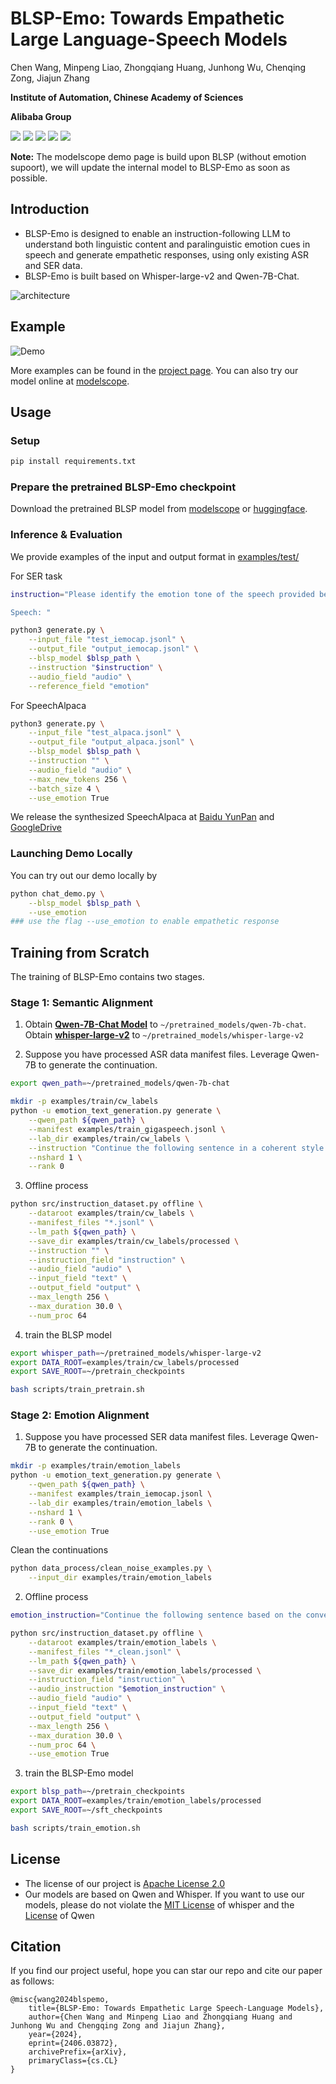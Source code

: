 # BLSP-Emo: Towards Empathetic Large Language-Speech Models

Chen Wang, Minpeng Liao, Zhongqiang Huang, Junhong Wu, Chenqing Zong, Jiajun Zhang

**Institute of Automation, Chinese Academy of Sciences**

**Alibaba Group**

<a href='https://www.modelscope.cn/studios/Decaderan/Blsp-Qwen-7B-Demo/summary'><img src='https://img.shields.io/badge/ModelScope-Demo-blueviolet'></a>
<a href='https://www.modelscope.cn/models/iic/Blsp-Emo-Qwen-7B/summary'><img src='https://img.shields.io/badge/ModelScope-Checkpoint-blueviolet'></a>
<a href='https://huggingface.co/cwang621/blsp-emo'><img src='https://img.shields.io/badge/%F0%9F%A4%97%20Hugging%20Face-Checkpoint-blue'></a> <a href='https://cwang621.github.io/blsp-emo.github.io'><img src='https://img.shields.io/badge/Project-Page-Green'></a>  <a href='https://arxiv.org/abs/2406.03872'><img src='https://img.shields.io/badge/Paper-Arxiv-red'></a>

**Note:** The modelscope demo page is build upon BLSP (without emotion supoort), we will update the internal model to BLSP-Emo as soon as possible.


## Introduction

* BLSP-Emo is designed to enable an instruction-following LLM to understand both linguistic content and paralinguistic emotion cues in speech and generate empathetic responses, using only existing ASR and SER data. 
* BLSP-Emo is built based on Whisper-large-v2 and Qwen-7B-Chat.

![architecture](figures/emotion_blsp.png)

## Example

![Demo](figures/emo-motivation.png)



More examples can be found in the [project page](https://cwang621.github.io/blsp-emo.github.io). You can also try our model online at [modelscope](https://www.modelscope.cn/studios/Decaderan/Blsp-Qwen-7B-Demo/summary).


## Usage

### Setup

```bash
pip install requirements.txt
```


### Prepare the pretrained BLSP-Emo checkpoint

Download the pretrained BLSP model from [modelscope](https://www.modelscope.cn/models/iic/Blsp-Emo-Qwen-7B/summary) or [huggingface](https://huggingface.co/cwang621/blsp-emo).


### Inference & Evaluation
We provide examples of the input and output format in [examples/test/](examples/test/)

For SER task
```bash
instruction="Please identify the emotion tone of the speech provided below. Select from the following options: neutral, sad, angry, happy, or surprise.

Speech: "

python3 generate.py \
    --input_file "test_iemocap.jsonl" \
    --output_file "output_iemocap.jsonl" \
    --blsp_model $blsp_path \
    --instruction "$instruction" \
    --audio_field "audio" \
    --reference_field "emotion"
```

For SpeechAlpaca
```bash
python3 generate.py \
    --input_file "test_alpaca.jsonl" \
    --output_file "output_alpaca.jsonl" \
    --blsp_model $blsp_path \
    --instruction "" \
    --audio_field "audio" \
    --max_new_tokens 256 \
    --batch_size 4 \
    --use_emotion True
```

We release the synthesized SpeechAlpaca at [Baidu YunPan](https://pan.baidu.com/s/19MLy_bbVtR0SFrOJL_oNEQ?pwd=tzid ) and [GoogleDrive](https://drive.google.com/file/d/1TycqRDPUwxV2jw985fBi8wVb-FC6ZIgc/view?usp=drive_link)

### Launching Demo Locally

You can try out our demo locally by
```bash
python chat_demo.py \
    --blsp_model $blsp_path \
    --use_emotion
### use the flag --use_emotion to enable empathetic response
```

## Training from Scratch

The training of BLSP-Emo contains two stages.

###  Stage 1: Semantic Alignment
1. Obtain **[Qwen-7B-Chat Model](https://huggingface.co/Qwen/Qwen-7B-Chat)** to `~/pretrained_models/qwen-7b-chat`. Obtain **[whisper-large-v2](https://huggingface.co/openai/whisper-large-v2)** to `~/pretrained_models/whisper-large-v2`

2. Suppose you have processed ASR data manifest files. Leverage Qwen-7B to generate the continuation.
``` bash
export qwen_path=~/pretrained_models/qwen-7b-chat

mkdir -p examples/train/cw_labels
python -u emotion_text_generation.py generate \
    --qwen_path ${qwen_path} \
    --manifest examples/train_gigaspeech.jsonl \
    --lab_dir examples/train/cw_labels \
    --instruction "Continue the following sentence in a coherent style: " \
    --nshard 1 \
    --rank 0
```

3. Offline process
``` bash
python src/instruction_dataset.py offline \
    --dataroot examples/train/cw_labels \
    --manifest_files "*.jsonl" \
    --lm_path ${qwen_path} \
    --save_dir examples/train/cw_labels/processed \
    --instruction "" \
    --instruction_field "instruction" \
    --audio_field "audio" \
    --input_field "text" \
    --output_field "output" \
    --max_length 256 \
    --max_duration 30.0 \
    --num_proc 64
```

4. train the BLSP model
```bash
export whisper_path=~/pretrained_models/whisper-large-v2
export DATA_ROOT=examples/train/cw_labels/processed
export SAVE_ROOT=~/pretrain_checkpoints

bash scripts/train_pretrain.sh
```


### Stage 2: Emotion Alignment 
1. Suppose you have processed SER data manifest files. Leverage Qwen-7B to generate the continuation.
``` bash
mkdir -p examples/train/emotion_labels
python -u emotion_text_generation.py generate \
    --qwen_path ${qwen_path} \
    --manifest examples/train_iemocap.jsonl \
    --lab_dir examples/train/emotion_labels \
    --nshard 1 \
    --rank 0 \
    --use_emotion True
```

Clean the continuations
```bash
python data_process/clean_noise_examples.py \
    --input_dir examples/train/emotion_labels
```

2. Offline process
``` bash
emotion_instruction="Continue the following sentence based on the conveyed emotion tone in a coherent style: "

python src/instruction_dataset.py offline \
    --dataroot examples/train/emotion_labels \
    --manifest_files "*_clean.jsonl" \
    --lm_path ${qwen_path} \
    --save_dir examples/train/emotion_labels/processed \
    --instruction_field "instruction" \
    --audio_instruction "$emotion_instruction" \
    --audio_field "audio" \
    --input_field "text" \
    --output_field "output" \
    --max_length 256 \
    --max_duration 30.0 \
    --num_proc 64 \
    --use_emotion True
```

3. train the BLSP-Emo model
```bash
export blsp_path=~/pretrain_checkpoints
export DATA_ROOT=examples/train/emotion_labels/processed
export SAVE_ROOT=~/sft_checkpoints

bash scripts/train_emotion.sh
```



## License
* The license of our project is [Apache License 2.0]()
* Our models are based on Qwen and Whisper. If you want to use our models, please do not violate the [MIT License](https://github.com/openai/whisper/blob/main/LICENSE) of whisper and the [License](https://github.com/QwenLM/Qwen/blob/main/LICENSE) of Qwen

## Citation
If you find our project useful, hope you can star our repo and cite our paper as follows:
```
@misc{wang2024blspemo,
    title={BLSP-Emo: Towards Empathetic Large Speech-Language Models},
    author={Chen Wang and Minpeng Liao and Zhongqiang Huang and Junhong Wu and Chengqing Zong and Jiajun Zhang},
    year={2024},
    eprint={2406.03872},
    archivePrefix={arXiv},
    primaryClass={cs.CL}
}
```